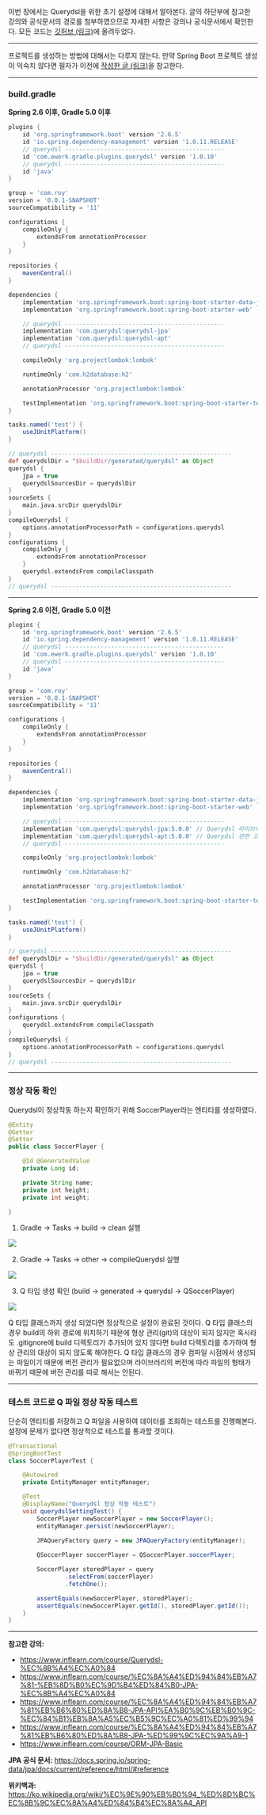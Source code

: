 이번 장에서는 Querydsl을 위한 초기 설정에 대해서 알아본다.
글의 하단부에 참고한 강의와 공식문서의 경로를 첨부하였으므로 자세한 사항은 강의나 공식문서에서 확인한다.
모든 코드는 [깃허브 (링크)](https://github.com/roy-zz/querydsl)에 올려두었다.

---

프로젝트를 생성하는 방법에 대해서는 다루지 않는다.
만약 Spring Boot 프로젝트 생성이 익숙치 않다면 필자가 이전에 [작성한 글 (링크)](https://imprint.tistory.com/3?category=1003393)을 참고한다.

---

### build.gradle

**Spring 2.6 이후, Gradle 5.0 이후**

```gradle
plugins {
    id 'org.springframework.boot' version '2.6.5'
    id 'io.spring.dependency-management' version '1.0.11.RELEASE'
    // querydsl ---------------------------------------------
    id 'com.ewerk.gradle.plugins.querydsl' version '1.0.10'
    // querydsl ---------------------------------------------
    id 'java'
}

group = 'com.roy'
version = '0.0.1-SNAPSHOT'
sourceCompatibility = '11'

configurations {
    compileOnly {
        extendsFrom annotationProcessor
    }
}

repositories {
    mavenCentral()
}

dependencies {
    implementation 'org.springframework.boot:spring-boot-starter-data-jpa'
    implementation 'org.springframework.boot:spring-boot-starter-web'

    // querydsl ---------------------------------------------
    implementation 'com.querydsl:querydsl-jpa'
    implementation 'com.querydsl:querydsl-apt'
    // querydsl ---------------------------------------------

    compileOnly 'org.projectlombok:lombok'

    runtimeOnly 'com.h2database:h2'

    annotationProcessor 'org.projectlombok:lombok'

    testImplementation 'org.springframework.boot:spring-boot-starter-test'
}

tasks.named('test') {
    useJUnitPlatform()
}

// querydsl ---------------------------------------------------
def querydslDir = "$buildDir/generated/querydsl" as Object
querydsl {
    jpa = true
    querydslSourcesDir = querydslDir
}
sourceSets {
    main.java.srcDir querydslDir
}
compileQuerydsl {
    options.annotationProcessorPath = configurations.querydsl
}
configurations {
    compileOnly {
        extendsFrom annotationProcessor
    }
    querydsl.extendsFrom compileClasspath
}
// querydsl ---------------------------------------------------
```

---

**Spring 2.6 이전, Gradle 5.0 이전**

```gradle
plugins {
    id 'org.springframework.boot' version '2.6.5'
    id 'io.spring.dependency-management' version '1.0.11.RELEASE'
    // querydsl ---------------------------------------------
    id 'com.ewerk.gradle.plugins.querydsl' version '1.0.10'
    // querydsl ---------------------------------------------
    id 'java'
}

group = 'com.roy'
version = '0.0.1-SNAPSHOT'
sourceCompatibility = '11'

configurations {
    compileOnly {
        extendsFrom annotationProcessor
    }
}

repositories {
    mavenCentral()
}

dependencies {
    implementation 'org.springframework.boot:spring-boot-starter-data-jpa'
    implementation 'org.springframework.boot:spring-boot-starter-web'

    // querydsl ---------------------------------------------
    implementation 'com.querydsl:querydsl-jpa:5.0.0' // Querydsl 라이브러리
    implementation 'com.querydsl:querydsl-apt:5.0.0' // Querydsl 관련 코드 생성을 담당
    // querydsl ---------------------------------------------

    compileOnly 'org.projectlombok:lombok'

    runtimeOnly 'com.h2database:h2'

    annotationProcessor 'org.projectlombok:lombok'

    testImplementation 'org.springframework.boot:spring-boot-starter-test'
}

tasks.named('test') {
    useJUnitPlatform()
}

// querydsl ---------------------------------------------------
def querydslDir = "$buildDir/generated/querydsl" as Object
querydsl {
    jpa = true
    querydslSourcesDir = querydslDir
}
sourceSets {
    main.java.srcDir querydslDir
}
configurations {
    querydsl.extendsFrom compileClasspath
}
compileQuerydsl {
    options.annotationProcessorPath = configurations.querydsl
}
// querydsl ---------------------------------------------------
```

---

### 정상 작동 확인

Querydsl이 정상작동 하는지 확인하기 위해 SoccerPlayer라는 엔티티를 생성하였다.

```java
@Entity
@Getter
@Setter
public class SoccerPlayer {

    @Id @GeneratedValue
    private Long id;

    private String name;
    private int height;
    private int weight;

}
```

1. Gradle -> Tasks -> build -> clean 실행

![](image/gradle-clean.png)

2. Gradle -> Tasks -> other -> compileQuerydsl 실행

![](image/compile-querydsl.png)

3. Q 타입 생성 확인 (build -> generated -> querydsl -> QSoccerPlayer)

![](image/check-qfile.png)

Q 타입 클래스까지 생성 되었다면 정상적으로 설정이 완료된 것이다.
Q 타입 클래스의 경우 build의 하위 경로에 위치하기 때문에 형상 관리(git)의 대상이 되지 않지만 혹시라도 
.gitignore에 build 디렉토리가 추가되어 있지 않다면 build 디렉토리를 추가하여 형상 관리의 대상이 되지 않도록 해야한다.
Q 타입 클래스의 경우 컴파일 시점에서 생성되는 파일이기 때문에 버전 관리가 필요없으며 라이브러리의 버전에 따라 파일의 형태가 바뀌기 때문에 버전 관리를 따로 해서는 안된다.

---

### 테스트 코드로 Q 파일 정상 작동 테스트

단순히 엔티티를 저장하고 Q 파일을 사용하여 데이터를 조회하는 테스트를 진행해본다. 
설정에 문제가 없다면 정상적으로 테스트를 통과할 것이다.

```java
@Transactional
@SpringBootTest
class SoccerPlayerTest {

    @Autowired
    private EntityManager entityManager;

    @Test
    @DisplayName("Querydsl 정상 작동 테스트")
    void querydslSettingTest() {
        SoccerPlayer newSoccerPlayer = new SoccerPlayer();
        entityManager.persist(newSoccerPlayer);

        JPAQueryFactory query = new JPAQueryFactory(entityManager);
        
        QSoccerPlayer soccerPlayer = QSoccerPlayer.soccerPlayer;

        SoccerPlayer storedPlayer = query
                .selectFrom(soccerPlayer)
                .fetchOne();

        assertEquals(newSoccerPlayer, storedPlayer);
        assertEquals(newSoccerPlayer.getId(), storedPlayer.getId());
    }
}
```

---

**참고한 강의:**

- https://www.inflearn.com/course/Querydsl-%EC%8B%A4%EC%A0%84
- https://www.inflearn.com/course/%EC%8A%A4%ED%94%84%EB%A7%81-%EB%8D%B0%EC%9D%B4%ED%84%B0-JPA-%EC%8B%A4%EC%A0%84
- https://www.inflearn.com/course/%EC%8A%A4%ED%94%84%EB%A7%81%EB%B6%80%ED%8A%B8-JPA-API%EA%B0%9C%EB%B0%9C-%EC%84%B1%EB%8A%A5%EC%B5%9C%EC%A0%81%ED%99%94
- https://www.inflearn.com/course/%EC%8A%A4%ED%94%84%EB%A7%81%EB%B6%80%ED%8A%B8-JPA-%ED%99%9C%EC%9A%A9-1
- https://www.inflearn.com/course/ORM-JPA-Basic

**JPA 공식 문서:** https://docs.spring.io/spring-data/jpa/docs/current/reference/html/#reference

**위키백과:** https://ko.wikipedia.org/wiki/%EC%9E%90%EB%B0%94_%ED%8D%BC%EC%8B%9C%EC%8A%A4%ED%84%B4%EC%8A%A4_API